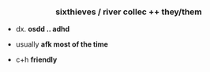 <h3 align="center">sixthieves / river collec ++ they/them</h3>

- dx. **osdd .. adhd**

- usually **afk most of the time**

- c+h **friendly**

